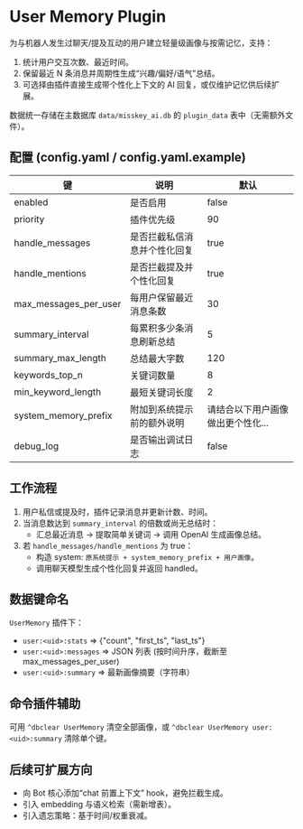 # User Memory Plugin

为与机器人发生过聊天/提及互动的用户建立轻量级画像与按需记忆，支持：

1. 统计用户交互次数、最近时间。
2. 保留最近 N 条消息并周期性生成“兴趣/偏好/语气”总结。
3. 可选择由插件直接生成带个性化上下文的 AI 回复，或仅维护记忆供后续扩展。

数据统一存储在主数据库 `data/misskey_ai.db` 的 `plugin_data` 表中（无需额外文件）。

## 配置 (config.yaml / config.yaml.example)

| 键 | 说明 | 默认 |
|----|------|------|
| enabled | 是否启用 | false |
| priority | 插件优先级 | 90 |
| handle_messages | 是否拦截私信消息并个性化回复 | true |
| handle_mentions | 是否拦截提及并个性化回复 | true |
| max_messages_per_user | 每用户保留最近消息条数 | 30 |
| summary_interval | 每累积多少条消息刷新总结 | 5 |
| summary_max_length | 总结最大字数 | 120 |
| keywords_top_n | 关键词数量 | 8 |
| min_keyword_length | 最短关键词长度 | 2 |
| system_memory_prefix | 附加到系统提示前的额外说明 | 请结合以下用户画像做出更个性化... |
| debug_log | 是否输出调试日志 | false |

## 工作流程

1. 用户私信或提及时，插件记录消息并更新计数、时间。
2. 当消息数达到 `summary_interval` 的倍数或尚无总结时：
   * 汇总最近消息 → 提取简单关键词 → 调用 OpenAI 生成画像总结。
3. 若 `handle_messages/handle_mentions` 为 true：
   * 构造 system: `原系统提示 + system_memory_prefix + 用户画像`。
   * 调用聊天模型生成个性化回复并返回 handled。

## 数据键命名

`UserMemory` 插件下：

* `user:<uid>:stats`  => {"count", "first_ts", "last_ts"}
* `user:<uid>:messages` => JSON 列表 (按时间升序，截断至 max_messages_per_user)
* `user:<uid>:summary` => 最新画像摘要（字符串）

## 命令插件辅助

可用 `^dbclear UserMemory` 清空全部画像，或 `^dbclear UserMemory user:<uid>:summary` 清除单个键。

## 后续可扩展方向

* 向 Bot 核心添加“chat 前置上下文” hook，避免拦截生成。
* 引入 embedding 与语义检索（需新增表）。
* 引入遗忘策略：基于时间/权重衰减。
